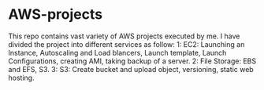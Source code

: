 # AWS-projects
This repo contains vast variety of AWS projects executed by me.
I have divided the project into different services as follow:
1: EC2: Launching an Instance, Autoscaling and Load blancers, Launch template, Launch Configurations, creating AMI, taking backup of a server.
2: File Storage: EBS and EFS, S3.
3: S3: Create bucket and upload object, versioning, static web hosting.
